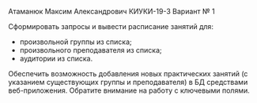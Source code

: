 Атаманюк Максим Александрович КИУКИ-19-3 Вариант № 1

Сформировать запросы и вывести расписание занятий для:
- произвольной группы из списка;
- произвольного преподавателя из списка;
- аудитории из списка.

Обеспечить возможность добавления новых практических занятий (с указанием существующих группы и преподавателя) в БД средствами веб-приложения. Обратите внимание на работу с ключевыми полями.